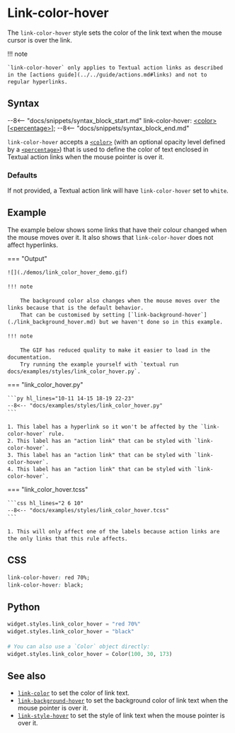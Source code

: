 # Link-color-hover

The `link-color-hover` style sets the color of the link text when the mouse cursor is over the link.

!!! note

    `link-color-hover` only applies to Textual action links as described in the [actions guide](../../guide/actions.md#links) and not to regular hyperlinks.

## Syntax

--8<-- "docs/snippets/syntax_block_start.md"
link-color-hover: <a href="../../../css_types/color">&lt;color&gt;</a> [<a href="../../../css_types/percentage">&lt;percentage&gt;</a>];
--8<-- "docs/snippets/syntax_block_end.md"

`link-color-hover` accepts a [`<color>`](../../css_types/color.md) (with an optional opacity level defined by a [`<percentage>`](../../css_types/percentage.md)) that is used to define the color of text enclosed in Textual action links when the mouse pointer is over it.

### Defaults

If not provided, a Textual action link will have `link-color-hover` set to `white`.

## Example

The example below shows some links that have their colour changed when the mouse moves over it.
It also shows that `link-color-hover` does not affect hyperlinks.

=== "Output"

    ![](./demos/link_color_hover_demo.gif)

    !!! note

        The background color also changes when the mouse moves over the links because that is the default behavior.
        That can be customised by setting [`link-background-hover`](./link_background_hover.md) but we haven't done so in this example.

    !!! note

        The GIF has reduced quality to make it easier to load in the documentation.
        Try running the example yourself with `textual run docs/examples/styles/link_color_hover.py`.

=== "link_color_hover.py"

    ```py hl_lines="10-11 14-15 18-19 22-23"
    --8<-- "docs/examples/styles/link_color_hover.py"
    ```

    1. This label has a hyperlink so it won't be affected by the `link-color-hover` rule.
    2. This label has an "action link" that can be styled with `link-color-hover`.
    3. This label has an "action link" that can be styled with `link-color-hover`.
    4. This label has an "action link" that can be styled with `link-color-hover`.

=== "link_color_hover.tcss"

    ```css hl_lines="2 6 10"
    --8<-- "docs/examples/styles/link_color_hover.tcss"
    ```

    1. This will only affect one of the labels because action links are the only links that this rule affects.

## CSS

```css
link-color-hover: red 70%;
link-color-hover: black;
```

## Python

```py
widget.styles.link_color_hover = "red 70%"
widget.styles.link_color_hover = "black"

# You can also use a `Color` object directly:
widget.styles.link_color_hover = Color(100, 30, 173)
```

## See also

 - [`link-color`](./link_color.md) to set the color of link text.
 - [`link-background-hover`](./link_background_hover.md) to set the background color of link text when the mouse pointer is over it.
 - [`link-style-hover`](./link_style_hover.md) to set the style of link text when the mouse pointer is over it.
